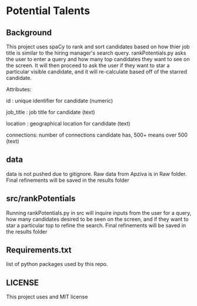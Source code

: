 # Potential Talents
## Background
This project uses spaCy to rank and sort candidates based on how thier job title is similar to the hiring manager's search query. rankPotentials.py asks the user to enter a query and how many top candidates they want to see on the screen. It will then proceed to ask the user if they want to star a particular visible candidate, and it will re-calculate based off of the starred candidate.

Attributes:

id : unique identifier for candidate (numeric)

job_title : job title for candidate (text)

location : geographical location for candidate (text)

connections: number of connections candidate has, 500+ means over 500 (text)

## data
data is not pushed due to gitignore. Raw data from Apziva is in Raw folder. Final refinements will be saved in the results folder

## src/rankPotentials
Running rankPotentials.py in src will inquire inputs from the user for a query, how many candidates desired to be seen on the screen, and if they want to star a particular top to refine the search. Final refinements will be saved in the results folder

## Requirements.txt
list of python packages used by this repo.

## LICENSE
This project uses and MIT license